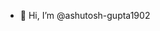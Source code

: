 - 👋 Hi, I’m @ashutosh-gupta1902

<!---
ashutosh-gupta1902/ashutosh-gupta1902 is a ✨ special ✨ repository because its `README.md` (this file) appears on your GitHub profile.
You can click the Preview link to take a look at your changes.
--->
